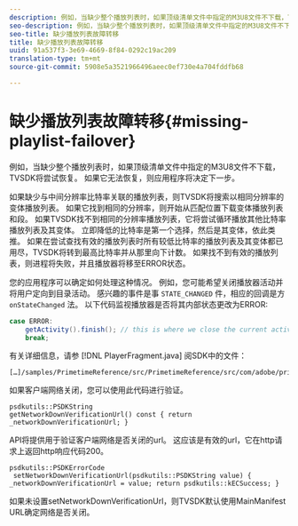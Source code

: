 ```yaml
---
description: 例如，当缺少整个播放列表时，如果顶级清单文件中指定的M3U8文件不下载，TVSDK将尝试恢复。 如果它无法恢复，则应用程序将决定下一步。
seo-description: 例如，当缺少整个播放列表时，如果顶级清单文件中指定的M3U8文件不下载，TVSDK将尝试恢复。 如果它无法恢复，则应用程序将决定下一步。
seo-title: 缺少播放列表故障转移
title: 缺少播放列表故障转移
uuid: 91a537f3-3e69-4669-8f84-0292c19ac209
translation-type: tm+mt
source-git-commit: 5908e5a3521966496aeec0ef730e4a704fddfb68

---
```



# 缺少播放列表故障转移{#missing-playlist-failover}

例如，当缺少整个播放列表时，如果顶级清单文件中指定的M3U8文件不下载，TVSDK将尝试恢复。 如果它无法恢复，则应用程序将决定下一步。

如果缺少与中间分辨率比特率关联的播放列表，则TVSDK将搜索以相同分辨率的变体播放列表。 如果它找到相同的分辨率，则开始从匹配位置下载变体播放列表和段。 如果TVSDK找不到相同的分辨率播放列表，它将尝试循环播放其他比特率播放列表及其变体。 立即降低的比特率是第一个选择，然后是其变体，依此类推。 如果在尝试查找有效的播放列表时所有较低比特率的播放列表及其变体都已用尽，TVSDK将转到最高比特率并从那里向下计数。 如果找不到有效的播放列表，则进程将失败，并且播放器将移至ERROR状态。

您的应用程序可以确定如何处理这种情况。 例如，您可能希望关闭播放器活动并将用户定向到目录活动。 感兴趣的事件是事 `STATE_CHANGED` 件，相应的回调是方 `onStateChanged` 法。 以下代码监视播放器是否将其内部状态更改为ERROR:

```java
case ERROR: 
    getActivity().finish(); // this is where we close the current activity (the Player activity) 
    break;
```

有关详细信息，请参 [!DNL PlayerFragment.java] 阅SDK中的文件：

```
[…]/samples/PrimetimeReference/src/PrimetimeReference/src/com/adobe/primetime/reference/ui/player/
```

如果客户端网络关闭，您可以使用此代码进行验证。

```
psdkutils::PSDKString 
getNetworkDownVerificationUrl() const { return 
_networkDownVerificationUrl; }
```

API将提供用于验证客户端网络是否关闭的url。 这应该是有效的url，它在http请求上返回http响应代码200。

```
psdkutils::PSDKErrorCode 
 setNetworkDownVerificationUrl(psdkutils::PSDKString value) {  
_networkDownVerificationUrl = value; return psdkutils::kECSuccess; }
```

如果未设置setNetworkDownVerificationUrl，则TVSDK默认使用MainManifest URL确定网络是否关闭。
